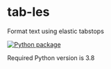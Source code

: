# tab-les

Format text using elastic tabstops

[![Python package](https://github.com/deffi/tab-les/actions/workflows/python-package.yml/badge.svg)](https://github.com/deffi/tab-les/actions/workflows/python-package.yml)

Required Python version is 3.8
